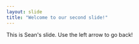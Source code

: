 ```yaml
---
layout: slide
title: "Welcome to our second slide!"
---
```

This is Sean's slide.
Use the left arrow to go back!